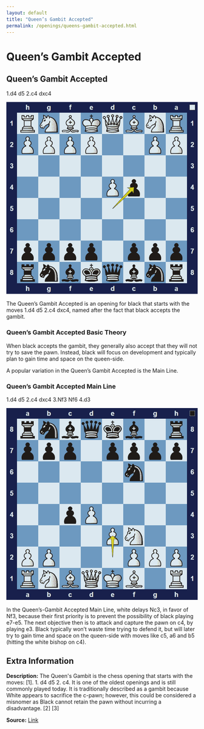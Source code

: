 ```yaml
---
layout: default
title: "Queen’s Gambit Accepted"
permalink: /openings/queens-gambit-accepted.html
---
```



# Queen’s Gambit Accepted



## Queen’s Gambit Accepted

1.d4 d5 2.c4 dxc4

![Queen's Gambit Accepted](../images/queens-gambit-accepted-1.png)

The Queen’s Gambit Accepted is an opening for black that starts with the moves 1.d4 d5 2.c4 dxc4, named after the fact that black accepts the gambit.

### Queen’s Gambit Accepted Basic Theory

When black accepts the gambit, they generally also accept that they will not try to save the pawn. Instead, black will focus on development and typically plan to gain time and space on the queen-side.

A popular variation in the Queen’s Gambit Accepted is the Main Line.

### Queen’s Gambit Accepted Main Line

1.d4 d5 2.c4 dxc4 3.Nf3 Nf6 4.d3

![Queen's Gambit Accepted Main Line](../images/queens-gambit-accepted-2.png)

In the Queen’s-Gambit Accepted Main Line, white delays Nc3, in favor of Nf3, because their first priority is to prevent the possibility of black playing e7-e5. The next objective then is to attack and capture the pawn on c4, by playing e3. Black typically won’t waste time trying to defend it, but will later try to gain time and space on the queen-side with moves like c5, a6 and b5 (hitting the white bishop on c4).



## Extra Information
**Description:** The Queen's Gambit is the chess opening that starts with the moves: [1]. 1. d4 d5 2. c4. It is one of the oldest openings and is still commonly played today. It is traditionally described as a gambit because White appears to sacrifice the c-pawn; however, this could be considered a misnomer as Black cannot retain the pawn without incurring a disadvantage. [2] [3]

**Source:** [Link](https://en.wikipedia.org/wiki/Queen's_Gambit)
